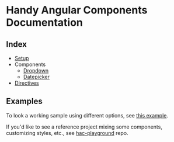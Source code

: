 # Handy Angular Components Documentation

## Index

* [Setup](https://github.com/joanjane/handy-angular-components/tree/master/docs/setup.md)
* Components 
    - [Dropdown](https://github.com/joanjane/handy-angular-components/tree/master/docs/dropdown.md)
    - [Datepicker](https://github.com/joanjane/handy-angular-components/tree/master/docs/datepicker.md)
* [Directives](https://github.com/joanjane/handy-angular-components/tree/master/docs/directives.md)

## Examples
To look a working sample using different options, see [this example](https://github.com/joanjane/handy-angular-components/tree/master/example).

If you'd like to see a reference project mixing some components, customizing styles, etc., see [hac-playground](https://github.com/joanjane/hac-playground) repo.